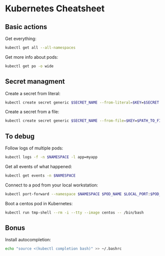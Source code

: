 # Kubernetes Cheatsheet

## Basic actions

Get everything:

```bash
kubectl get all --all-namespaces
```

Get more info about pods:

```bash
kubectl get po -o wide
```

## Secret managment

Create a secret from literal:

```bash
kubectl create secret generic $SECRET_NAME --from-literal=$KEY=$SECRET
```

Create a secret from a file:

```bash
kubectl create secret generic $SECRET_NAME --from-file=$KEY=$PATH_TO_FILE
```

## To debug

Follow logs of multiple pods:

```bash
kubectl logs -f -n $NAMESPACE -l app=myapp
```

Get all events of what happened:

```bash
kubectl get events -n $NAMESPACE
```

Connect to a pod from your local workstation:

```bash
kubectl port-forward --namespace $NAMESPACE $POD_NAME $LOCAL_PORT:$POD_PORT
```

Boot a centos pod in Kubernetes:

```bash
kubectl run tmp-shell --rm -i --tty --image centos -- /bin/bash
```

## Bonus

Install autocompletion:

```bash
echo "source <(kubectl completion bash)" >> ~/.bashrc
```
